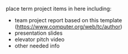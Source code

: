 place term project items in here including: 
* team project report based on this template (https://www.computer.org/web/tc/author)
* presentation slides 
* elevator pitch video
* other needed info
